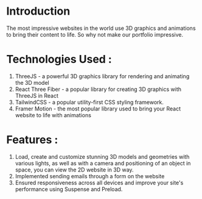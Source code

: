 # Introduction
The most impressive websites in the world use 3D graphics and animations to bring their content to life. So why not make our portfolio impressive. 
 
# Technologies Used :
1) ThreeJS - a powerful 3D graphics library for rendering and animating the 3D model
2) React Three Fiber - a popular library for creating 3D graphics with ThreeJS in React
3) TailwindCSS - a popular utility-first CSS styling framework.
4) Framer Motion - the most popular library used to bring your React website to life with animations


# Features :
1) Load, create and customize stunning 3D models and geometries with various lights, as well as with a camera and positioning of an object in space, you can view the 2D website in 3D way.
2) Implemented sending emails through a form on the website
3) Ensured responsiveness across all devices and improve your site's performance using Suspense and Preload.


 
 
